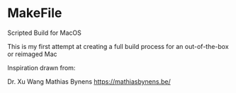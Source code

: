 # MakeFile

Scripted Build for MacOS

This is my first attempt at creating a full build process for an out-of-the-box or reimaged Mac

Inspiration drawn from:

Dr. Xu Wang
Mathias Bynens <https://mathiasbynens.be/>
